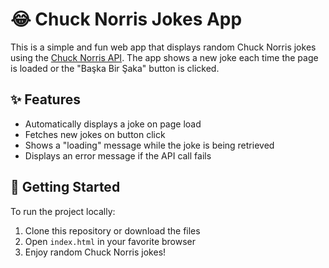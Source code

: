 # 😂 Chuck Norris Jokes App

This is a simple and fun web app that displays random Chuck Norris jokes using the [Chuck Norris API](https://api.chucknorris.io/). The app shows a new joke each time the page is loaded or the "Başka Bir Şaka" button is clicked.

## ✨ Features

- Automatically displays a joke on page load
- Fetches new jokes on button click
- Shows a "loading" message while the joke is being retrieved
- Displays an error message if the API call fails

## 🚀 Getting Started

To run the project locally:

1. Clone this repository or download the files  
2. Open `index.html` in your favorite browser  
3. Enjoy random Chuck Norris jokes!